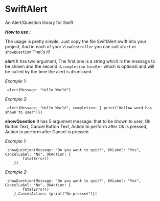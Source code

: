 # SwiftAlert
An Alert/Question library for Swift

***How to use :***

The usage is pretty simple, Just copy the file SwiftAlert.swift into your project, And in each of your `ViewController` you can call `alert` or `showQuestion`
That's it!

**alert** 
It has two argument, The first one is a string which is the message to be shown and the second is `completion handler` which is optional and will be called by the time the alert is dismissed.

*Example 1:*

     alert(Message: "Hello World")

*Example 2:*

     alert(Message: "Hello World", completion: { print("Hellow word has shown to user")})

**showQuestion**
It has 5 argument message: that to be shown to user, Ok Button Text, Cancel Button Text, Action to perform after Ok is pressed, Action to perform after Cancel is pressed.

*Example 1:*

     showQuestion(Message: "Do you want to quit?", OKLabel: "Yes", CancelLabel: "No", OkAction: {
            fatalError()
        })

*Example 2:*

     showQuestion(Message: "Do you want to quit?", OKLabel: "Yes", CancelLabel: "No", OkAction: {
            fatalError()
        },CancelAction: {print("No pressed")})
